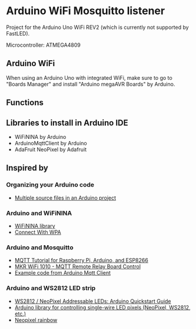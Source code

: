 # Arduino WiFi Mosquitto listener
Project for the Arduino Uno WiFi REV2 (which is currently not supported by FastLED).

Microcontroller: ATMEGA4809

## Arduino WiFi
When using an Arduino Uno with integrated WiFi, make sure to go to "Boards Manager" and install "Arduino megaAVR Boards" by Arduino.

## Functions

## Libraries to install in Arduino IDE
* WiFiNINA by Arduino
* ArduinoMqttClient by Arduino
* AdaFruit NeoPixel by Adafruit

## Inspired by

### Organizing your Arduino code
* [Multiple source files in an Arduino project](https://subethasoftware.com/2013/04/10/multiple-source-files-in-an-arduino-project/)

### Arduino and WiFiNINA
* [WiFiNINA library](https://www.arduino.cc/en/Reference/WiFiNINA)
* [Connect With WPA](https://www.arduino.cc/en/Tutorial/WiFiNINAConnectWithWPA)

### Arduino and Mosquitto
* [MQTT Tutorial for Raspberry Pi, Arduino, and ESP8266](https://www.baldengineer.com/mqtt-tutorial.html)
* [MKR WiFi 1010 - MQTT Remote Relay Board Control](https://www.element14.com/community/community/arduino/arduino-projects/blog/2019/02/05/mkr-wifi-1010-mqtt-remote-relay-board-control)
* [Example code from Arduino Mqtt Client](https://github.com/arduino-libraries/ArduinoMqttClient/blob/master/examples/WiFiSimpleReceive/WiFiSimpleReceive.ino)

### Arduino and WS2812 LED strip 
* [WS2812 / NeoPixel Addressable LEDs: Arduino Quickstart Guide](https://core-electronics.com.au/tutorials/ws2812-addressable-leds-arduino-quickstart-guide.html)
* [Arduino library for controlling single-wire LED pixels (NeoPixel, WS2812, etc.) ](https://github.com/adafruit/Adafruit_NeoPixel)
* [Neopixel rainbow](https://codebender.cc/sketch:80438#Neopixel%20Rainbow.ino)